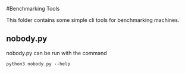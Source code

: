 #Benchmarking Tools

This folder contains some simple cli tools for benchmarking machines.

## nobody.py

nobody.py can be run with the command

`python3 nobody.py --help
`